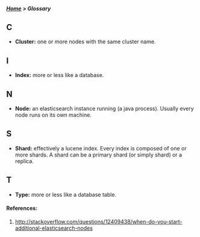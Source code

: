 ##### [Home](Home) > Glossary

## C
* **Cluster:** one or more nodes with the same cluster name.

## I
* **Index:** more or less like a database.

## N
* **Node:** an elasticsearch instance running (a java process). Usually every node runs on its own machine.

## S
* **Shard:** effectively a lucene index. Every index is composed of one or more shards. A shard can be a primary shard (or simply shard) or a replica.

## T
* **Type:** more or less like a database table.


#### References:
1. http://stackoverflow.com/questions/12409438/when-do-you-start-additional-elasticsearch-nodes